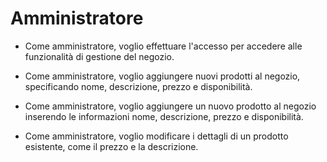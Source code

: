 # Amministratore
 
- Come amministratore, voglio effettuare l'accesso per accedere alle funzionalità di gestione del negozio.

- Come amministratore, voglio aggiungere nuovi prodotti al negozio, specificando nome, descrizione, prezzo e disponibilità.

- Come amministratore, voglio aggiungere un nuovo prodotto al negozio inserendo le informazioni nome, descrizione, prezzo e disponibilità.

- Come amministratore, voglio modificare i dettagli di un prodotto esistente, come il prezzo e la descrizione.